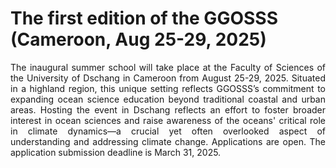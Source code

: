 # The first edition of the GGOSSS (Cameroon, Aug 25-29, 2025)

<div align=justify>
  
The inaugural summer school will take place at the Faculty of Sciences of the University of Dschang in Cameroon from August 25-29, 2025. Situated in a highland region, this unique setting reflects GGOSSS’s commitment to expanding ocean science education beyond traditional coastal and urban areas. Hosting the event in Dschang reflects an effort to foster broader interest in ocean sciences and raise awareness of the oceans' critical role in climate dynamics—a crucial yet often overlooked aspect of understanding and addressing climate change. Applications are open. The application submission deadline is March 31, 2025. 

</div>

